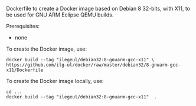 Dockerfile to create a Docker image based on Debian 8 32-bits, with X11, to be used for GNU ARM Eclipse QEMU builds.

Prerequisites:

- none


To create the Docker image, use:

	docker build --tag "ilegeul/debian32:8-gnuarm-gcc-x11" \
	https://github.com/ilg-ul/docker/raw/master/debian32/8-gnuarm-gcc-x11/Dockerfile

To create the Docker image locally, use:

	cd ...
	docker build --tag "ilegeul/debian32:8-gnuarm-gcc-x11"  .
